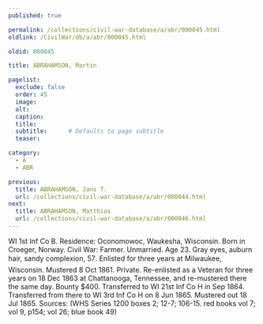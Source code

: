 ```yaml
---
published: true

permalink: /collections/civil-war-database/a/abr/000045.html
oldlink: /CivilWar/db/a/abr/000045.html

oldid: 000045

title: ABRAHAMSON, Martin

pagelist:
  exclude: false
  order: 45
  image: 
  alt:
  caption:
  title:
  subtitle:      # Defaults to page subtitle
  teaser:

category: 
  - A 
  - ABR

previous:
  title: ABRAHAMSON, Jans T.
  url: /collections/civil-war-database/a/abr/000044.html  
next:
  title: ABRAHAMSON, Matthias
  url: /collections/civil-war-database/a/abr/000046.html   
---
```

WI 1st Inf Co B. Residence: Oconomowoc, Waukesha, Wisconsin. Born in Croeger, Norway. Civil War: Farmer. Unmarried. Age 23. Gray eyes, auburn hair, sandy complexion, 5&#146;7&#148;. Enlisted for three years at Milwaukee, Wisconsin. Mustered 8 Oct 1861. Private. Re-enlisted as a Veteran for three years on 18 Dec 1863 at Chattanooga, Tennessee, and re-mustered there the same day. Bounty $400. Transferred to WI 21st Inf Co H in Sep 1864. Transferred from there to WI 3rd Inf Co H on 8 Jun 1865. Mustered out 18 Jul 1865. Sources: (WHS Series 1200 boxes 2; 12-7; 106-15. red books vol 7; vol 9, p154; vol 26; blue book 49)
